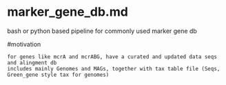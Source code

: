 # marker_gene_db.md
bash or python based pipeline for commonly used marker gene db


#motivation
```
for genes like mcrA and mcrABG, have a curated and updated data seqs and alingment db 
includes mainly Genomes and MAGs, together with tax table file (Seqs, Green_gene style tax for genomes)
```
